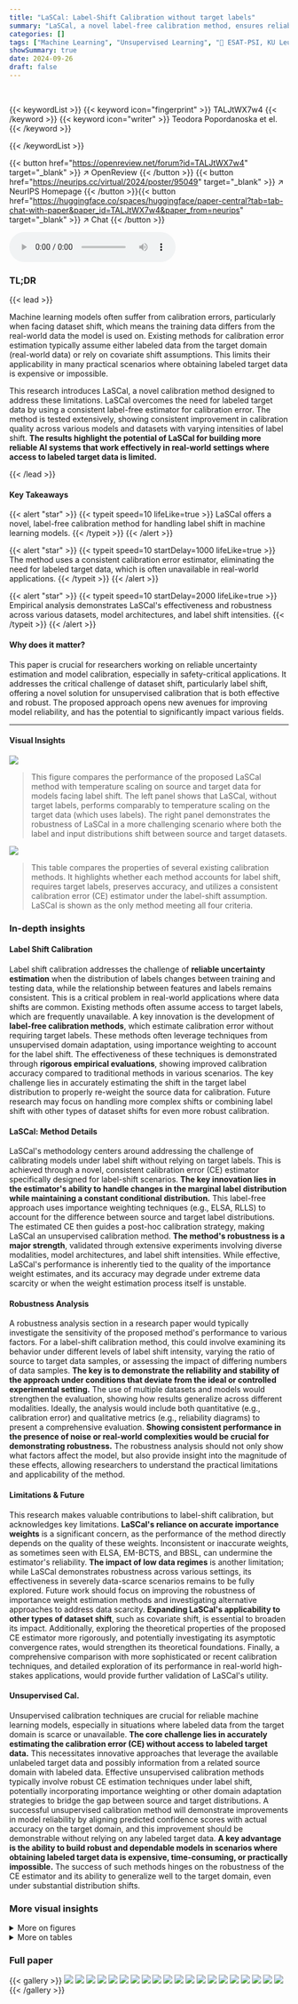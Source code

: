 ```yaml
---
title: "LaSCal: Label-Shift Calibration without target labels"
summary: "LaSCal, a novel label-free calibration method, ensures reliable model predictions under label shift by using a consistent calibration error estimator, achieving effective and robust unsupervised calib..."
categories: []
tags: ["Machine Learning", "Unsupervised Learning", "🏢 ESAT-PSI, KU Leuven",]
showSummary: true
date: 2024-09-26
draft: false
---
```


<br>

{{< keywordList >}}
{{< keyword icon="fingerprint" >}} TALJtWX7w4 {{< /keyword >}}
{{< keyword icon="writer" >}} Teodora Popordanoska et el. {{< /keyword >}}
 
{{< /keywordList >}}

{{< button href="https://openreview.net/forum?id=TALJtWX7w4" target="_blank" >}}
↗ OpenReview
{{< /button >}}
{{< button href="https://neurips.cc/virtual/2024/poster/95049" target="_blank" >}}
↗ NeurIPS Homepage
{{< /button >}}{{< button href="https://huggingface.co/spaces/huggingface/paper-central?tab=tab-chat-with-paper&paper_id=TALJtWX7w4&paper_from=neurips" target="_blank" >}}
↗ Chat
{{< /button >}}



<audio controls>
    <source src="https://ai-paper-reviewer.com/TALJtWX7w4/podcast.wav" type="audio/wav">
    Your browser does not support the audio element.
</audio>


### TL;DR


{{< lead >}}

Machine learning models often suffer from calibration errors, particularly when facing dataset shift, which means the training data differs from the real-world data the model is used on. Existing methods for calibration error estimation typically assume either labeled data from the target domain (real-world data) or rely on covariate shift assumptions.  This limits their applicability in many practical scenarios where obtaining labeled target data is expensive or impossible. 

This research introduces LaSCal, a novel calibration method designed to address these limitations. LaSCal overcomes the need for labeled target data by using a consistent label-free estimator for calibration error. The method is tested extensively, showing consistent improvement in calibration quality across various models and datasets with varying intensities of label shift. **The results highlight the potential of LaSCal for building more reliable AI systems that work effectively in real-world settings where access to labeled target data is limited.**

{{< /lead >}}


#### Key Takeaways

{{< alert "star" >}}
{{< typeit speed=10 lifeLike=true >}} LaSCal offers a novel, label-free calibration method for handling label shift in machine learning models. {{< /typeit >}}
{{< /alert >}}

{{< alert "star" >}}
{{< typeit speed=10 startDelay=1000 lifeLike=true >}} The method uses a consistent calibration error estimator, eliminating the need for labeled target data, which is often unavailable in real-world applications. {{< /typeit >}}
{{< /alert >}}

{{< alert "star" >}}
{{< typeit speed=10 startDelay=2000 lifeLike=true >}} Empirical analysis demonstrates LaSCal's effectiveness and robustness across various datasets, model architectures, and label shift intensities. {{< /typeit >}}
{{< /alert >}}

#### Why does it matter?
This paper is crucial for researchers working on reliable uncertainty estimation and model calibration, especially in safety-critical applications. It addresses the critical challenge of dataset shift, particularly label shift, offering a novel solution for unsupervised calibration that is both effective and robust. The proposed approach opens new avenues for improving model reliability, and has the potential to significantly impact various fields.

------
#### Visual Insights



![](https://ai-paper-reviewer.com/TALJtWX7w4/figures_6_1.jpg)

> This figure compares the performance of the proposed LaSCal method with temperature scaling on source and target data for models facing label shift.  The left panel shows that LaSCal, without target labels, performs comparably to temperature scaling on the target data (which uses labels). The right panel demonstrates the robustness of LaSCal in a more challenging scenario where both the label and input distributions shift between source and target datasets.





![](https://ai-paper-reviewer.com/TALJtWX7w4/tables_1_1.jpg)

> This table compares the properties of several existing calibration methods.  It highlights whether each method accounts for label shift, requires target labels, preserves accuracy, and utilizes a consistent calibration error (CE) estimator under the label-shift assumption.  LaSCal is shown as the only method meeting all four criteria.





### In-depth insights


#### Label Shift Calibration
Label shift calibration addresses the challenge of **reliable uncertainty estimation** when the distribution of labels changes between training and testing data, while the relationship between features and labels remains consistent.  This is a critical problem in real-world applications where data shifts are common.  Existing methods often assume access to target labels, which are frequently unavailable.  A key innovation is the development of **label-free calibration methods**, which estimate calibration error without requiring target labels.  These methods often leverage techniques from unsupervised domain adaptation, using importance weighting to account for the label shift.  The effectiveness of these techniques is demonstrated through **rigorous empirical evaluations**, showing improved calibration accuracy compared to traditional methods in various scenarios.  The key challenge lies in accurately estimating the shift in the target label distribution to properly re-weight the source data for calibration.  Future research may focus on handling more complex shifts or combining label shift with other types of dataset shifts for even more robust calibration.

#### LaSCal: Method Details
LaSCal's methodology centers around addressing the challenge of calibrating models under label shift without relying on target labels.  This is achieved through a novel, consistent calibration error (CE) estimator specifically designed for label-shift scenarios. **The key innovation lies in the estimator's ability to handle changes in the marginal label distribution while maintaining a constant conditional distribution.**  This label-free approach uses importance weighting techniques (e.g.,  ELSA, RLLS) to account for the difference between source and target label distributions. The estimated CE then guides a post-hoc calibration strategy, making LaSCal an unsupervised calibration method.  **The method's robustness is a major strength**, validated through extensive experiments involving diverse modalities, model architectures, and label shift intensities.  While effective, LaSCal's performance is inherently tied to the quality of the importance weight estimates, and its accuracy may degrade under extreme data scarcity or when the weight estimation process itself is unstable.

#### Robustness Analysis
A robustness analysis section in a research paper would typically investigate the sensitivity of the proposed method's performance to various factors.  For a label-shift calibration method, this could involve examining its behavior under different levels of label shift intensity, varying the ratio of source to target data samples, or assessing the impact of differing numbers of data samples.  **The key is to demonstrate the reliability and stability of the approach under conditions that deviate from the ideal or controlled experimental setting.** The use of multiple datasets and models would strengthen the evaluation, showing how results generalize across different modalities.  Ideally, the analysis would include both quantitative (e.g., calibration error) and qualitative metrics (e.g., reliability diagrams) to present a comprehensive evaluation. **Showing consistent performance in the presence of noise or real-world complexities would be crucial for demonstrating robustness.** The robustness analysis should not only show what factors affect the model, but also provide insight into the magnitude of these effects, allowing researchers to understand the practical limitations and applicability of the method.

#### Limitations & Future
This research makes valuable contributions to label-shift calibration, but acknowledges key limitations.  **LaSCal's reliance on accurate importance weights** is a significant concern, as the performance of the method directly depends on the quality of these weights.  Inconsistent or inaccurate weights, as sometimes seen with ELSA, EM-BCTS, and BBSL, can undermine the estimator's reliability.  **The impact of low data regimes** is another limitation; while LaSCal demonstrates robustness across various settings, its effectiveness in severely data-scarce scenarios remains to be fully explored. Future work should focus on improving the robustness of importance weight estimation methods and investigating alternative approaches to address data scarcity.  **Expanding LaSCal's applicability to other types of dataset shift**, such as covariate shift, is essential to broaden its impact. Additionally, exploring the theoretical properties of the proposed CE estimator more rigorously, and potentially investigating its asymptotic convergence rates, would strengthen its theoretical foundations.  Finally, a comprehensive comparison with more sophisticated or recent calibration techniques, and detailed exploration of its performance in real-world high-stakes applications, would provide further validation of LaSCal's utility.

#### Unsupervised Cal.
Unsupervised calibration techniques are crucial for reliable machine learning models, especially in situations where labeled data from the target domain is scarce or unavailable.  **The core challenge lies in accurately estimating the calibration error (CE) without access to labeled target data.**  This necessitates innovative approaches that leverage the available unlabeled target data and possibly information from a related source domain with labeled data. Effective unsupervised calibration methods typically involve robust CE estimation techniques under label shift, potentially incorporating importance weighting or other domain adaptation strategies to bridge the gap between source and target distributions.  A successful unsupervised calibration method will demonstrate improvements in model reliability by aligning predicted confidence scores with actual accuracy on the target domain, and this improvement should be demonstrable without relying on any labeled target data. **A key advantage is the ability to build robust and dependable models in scenarios where obtaining labeled target data is expensive, time-consuming, or practically impossible.**  The success of such methods hinges on the robustness of the CE estimator and its ability to generalize well to the target domain, even under substantial distribution shifts.


### More visual insights

<details>
<summary>More on figures
</summary>


![](https://ai-paper-reviewer.com/TALJtWX7w4/figures_6_2.jpg)

> This figure presents a comparison of the LaSCal method with temperature scaling applied to both source and target data (using labels for the target).  The left panel shows the effectiveness of LaSCal under label shift without target labels, demonstrating its ability to close the performance gap with a fully supervised method (TempScal Target). The right panel demonstrates LaSCal's robustness against a more challenging scenario involving both label and covariate shift (changes in both the input data distribution and the label distribution). LaSCal is shown to perform comparably to, or better than, other methods in this complex setting.


![](https://ai-paper-reviewer.com/TALJtWX7w4/figures_7_1.jpg)

> This figure displays reliability diagrams, illustrating the calibration performance of different methods on the Amazon dataset using the DistillRoBERTa model.  The diagrams compare the model's predicted confidence levels against its actual accuracy. The four plots represent different calibration scenarios:  (a) **Before calibration:** Shows the model's initial calibration state, with significant miscalibration evident in lower confidence bins. (b) **TempScal (Source):** Represents post-hoc calibration applied using the temperature scaling method trained on the source data. (c) **EM-BCTS:** Shows the calibration after applying the EM-BCTS method, a technique designed for label shift adaptation but calibrated on source data. (d) **LaSCal:** Demonstrates the calibration results when using the proposed LaSCal method, which performs calibration directly on the unlabeled target data.   The L₁ top-label calibration error (ECE) is provided for each scenario. LaSCal is expected to achieve better calibration (lower ECE) than methods calibrated on the source domain.


![](https://ai-paper-reviewer.com/TALJtWX7w4/figures_8_1.jpg)

> This figure demonstrates the robustness of the proposed CE estimator under various conditions.  The three subfigures show how the estimator performs under different levels of label shift, different ratios of source to target sample sizes, and different overall sample sizes. The shaded regions represent standard deviation, indicating the uncertainty of the estimate under each scenario.  The results suggest the estimator is reliable across a range of conditions.


![](https://ai-paper-reviewer.com/TALJtWX7w4/figures_9_1.jpg)

> The left plot shows the impact of different weight estimation methods (ELSA, RLLS, EM-BCTS) on the proposed CE estimator. The right plot compares the estimated CE using the RLLS importance weights with the ground truth CE, demonstrating that the estimator accurately captures the calibration error even in the absence of labeled target data.


![](https://ai-paper-reviewer.com/TALJtWX7w4/figures_15_1.jpg)

> This figure shows the distribution of target samples across classes in simulated long-tail CIFAR-10 and CIFAR-100 datasets.  Different lines represent different imbalance factors (IF), which control the ratio between the most and least frequent classes.  An IF of 1.0 indicates a balanced dataset, while higher IF values represent increasingly imbalanced datasets. The x-axis represents the class index, and the y-axis shows the number of samples per class.  The plot illustrates how the number of samples per class decreases as the imbalance factor increases, showing the effect of the long-tail distribution on the data.


![](https://ai-paper-reviewer.com/TALJtWX7w4/figures_17_1.jpg)

> This figure displays reliability diagrams which are used to visualize the calibration of a model's predicted probabilities. The x-axis represents the model's predicted confidence, and the y-axis represents the accuracy of the model's predictions at that confidence level.  The four subfigures show the reliability diagrams for a DistillRoBERTa model trained on the Amazon dataset, comparing four different scenarios: (a) Before calibration: shows the model's calibration before applying any post-hoc calibration method. (b) TempScal (Source): shows the calibration of the model after applying temperature scaling using only labeled source data. (c) EM-BCTS: displays the model's calibration after applying EM-Bias Corrected Temperature Scaling (EM-BCTS), which accounts for label shift and performs calibration using both source and target data. Note that, unlike LaSCal, EM-BCTS requires labeled target data. (d) LaSCal: shows the calibration performance of the model after applying LaSCal. LaSCal is the proposed calibration method which does not require labeled target data. The dotted line represents perfect calibration. The red bars illustrate the gap between the predicted confidence and the actual accuracy, indicating miscalibration. The lower the L₁ top-label CE value (shown in the lower right corner of each subplot), the better the calibration of the model. The figure indicates that LaSCal achieves the best calibration results among all the methods compared.


![](https://ai-paper-reviewer.com/TALJtWX7w4/figures_17_2.jpg)

> The left plot compares LaSCal's performance against temperature scaling with and without target labels.  The right plot shows the calibration error (CE) after applying different calibration methods when both label and input distributions change between the source and target domains. LaSCal is shown to perform competitively, especially considering it does not require target labels.


</details>




<details>
<summary>More on tables
</summary>


![](https://ai-paper-reviewer.com/TALJtWX7w4/tables_6_1.jpg)
> This table compares the calibration error (CE) of several post-hoc calibration methods on label-shifted target datasets.  The methods are evaluated across different model architectures (ResNet, ViT, BERT, etc.) and datasets (CIFAR, iWildCam, Amazon reviews).  The table shows the CE before calibration (Uncal), after calibration using temperature scaling on the source data (TempScal), and after calibration using other methods designed for covariate or label shift (CPCS, TransCal, HeadToTail, EM-BCTS, CPMCN) and the proposed method (LaSCal). LaSCal consistently performs well compared to other methods.

![](https://ai-paper-reviewer.com/TALJtWX7w4/tables_14_1.jpg)
> This table presents a comparison of the calibration error (CE) on a label-shifted target domain before and after applying various post-hoc calibration methods.  The methods compared include several state-of-the-art techniques designed for covariate shift, label shift adaptation, and the proposed LaSCal method.  The results are shown across different model architectures and datasets, demonstrating the effectiveness of LaSCal in unsupervised calibration under label shift.

![](https://ai-paper-reviewer.com/TALJtWX7w4/tables_16_1.jpg)
> This table presents a comparison of the calibration error (CE) on a label-shifted target domain for various models and post-hoc calibration methods.  It shows the CE before calibration (Uncal), after calibration using temperature scaling on the source data (TempScal), using several methods designed for covariate shift (CPCS, TransCal, HeadToTail), and using methods designed for label-shift (EM-BCTS, CPMCN).  Finally, it presents results for the proposed LaSCal method. The table is organized by dataset (CIFAR-10-LT, CIFAR-100-LT, Amazon Reviews, iWildCam), model architecture (ResNet, ROBERTa, BERT, ViT etc.), and shows mean CE with standard deviation.  The results demonstrate the effectiveness of LaSCal in achieving unsupervised calibration on label-shifted data.

![](https://ai-paper-reviewer.com/TALJtWX7w4/tables_17_1.jpg)
> This table presents a comparison of different post-hoc calibration methods on label-shifted datasets.  It shows the calibration error (CE) before and after applying various calibration techniques, including LaSCal, a novel method proposed by the authors. The results demonstrate LaSCal's effectiveness in unsupervised calibration under label shift, either outperforming or achieving comparable results to state-of-the-art methods across different datasets and model architectures. 

![](https://ai-paper-reviewer.com/TALJtWX7w4/tables_18_1.jpg)
> This table presents the results of calibration error (CE) experiments performed on label-shifted target domains across multiple datasets and model architectures.  It compares the performance of LaSCal against several baseline methods, including uncalibrated models, temperature scaling on source data, and other methods designed for covariate shift or label shift adaptation.  The table highlights that LaSCal, which performs unsupervised calibration on the target domain, either achieves lower CE or performs on par with the best-performing method, showcasing its effectiveness in various settings.

![](https://ai-paper-reviewer.com/TALJtWX7w4/tables_18_2.jpg)
> This table presents the calibration error (CE) results on label-shifted target data for various models and calibration methods.  It compares the performance of LaSCal against several baselines, including uncalibrated models, temperature scaling on source data, methods adapted for covariate shift, and methods incorporating label shift adaptation with source calibration. The results show LaSCal's superior or competitive performance across different scenarios.

![](https://ai-paper-reviewer.com/TALJtWX7w4/tables_18_3.jpg)
> This table presents the calibration error (CE) on a label-shifted target domain for various models and calibration methods.  It compares the performance of LaSCal (the proposed method) against several baseline methods, including uncalibrated models, temperature scaling on source data, and methods designed for covariate shift.  The results are presented as macro-averaged CE values, showing the effectiveness of LaSCal in unsupervised calibration scenarios.

![](https://ai-paper-reviewer.com/TALJtWX7w4/tables_19_1.jpg)
> This table presents the calibration error (CE) on a label-shifted target domain for various models and datasets.  It compares the performance of LaSCal (a novel label-free calibration method) against several baseline calibration methods, including uncalibrated models, temperature scaling on source data, and methods designed for covariate shift.  The results demonstrate that LaSCal either outperforms or achieves comparable performance to other methods across different modalities, models and datasets.

![](https://ai-paper-reviewer.com/TALJtWX7w4/tables_19_2.jpg)
> This table presents a comparison of the calibration error (CE) on a label-shifted target domain before and after applying various post-hoc calibration methods.  The methods compared include the uncalibrated model, temperature scaling calibrated on the source data, several state-of-the-art methods designed for covariate shift, and methods for label shift adaptation that perform calibration on source data before obtaining the importance weights.  LaSCal, the proposed unsupervised calibration method, is shown to either outperform or perform comparably to the best-performing methods, demonstrating its effectiveness across various datasets and model architectures.

![](https://ai-paper-reviewer.com/TALJtWX7w4/tables_19_3.jpg)
> This table presents a comparison of the calibration error (CE) on a label-shifted target domain before and after applying various post-hoc calibration methods.  The methods include: uncalibrated models (Uncal), temperature scaling calibrated on source data (TempScal), methods designed for covariate shift (CPCS, TransCal, HeadToTail), and methods for label shift adaptation (EM-BCTS, CPMCN).  LaSCal, the proposed method, is shown to either outperform or perform competitively with existing state-of-the-art methods across various model architectures and dataset.

![](https://ai-paper-reviewer.com/TALJtWX7w4/tables_20_1.jpg)
> This table presents a comparison of different post-hoc calibration methods on label-shifted target data. It shows the calibration error (CE) before and after applying various calibration methods, including LaSCal.  The results are reported across multiple model architectures (ResNet, ViT, etc.) and datasets (CIFAR-10/100-LT, Amazon, iWildCam). LaSCal demonstrates its effectiveness by achieving lower or comparable CE values to the other state-of-the-art methods, especially in unsupervised settings.

![](https://ai-paper-reviewer.com/TALJtWX7w4/tables_20_2.jpg)
> This table presents a comparison of the calibration error (CE) on a label-shifted target domain before and after applying different post-hoc calibration methods.  The methods compared include various state-of-the-art techniques, and the proposed LaSCal method. The table shows CE values for several different model architectures (ResNet, ViT, etc.) across multiple datasets (CIFAR, Amazon reviews, iWildCam).  The results demonstrate LaSCal's effectiveness in unsupervised calibration by achieving either superior or comparable performance across all scenarios.

![](https://ai-paper-reviewer.com/TALJtWX7w4/tables_20_3.jpg)
> This table presents a comparison of the calibration error (CE) on a label-shifted target domain before and after applying various post-hoc calibration methods.  The methods compared include uncalibrated models, temperature scaling on source data, methods designed for covariate shift, methods for label shift adaptation, and the proposed LaSCal method. The results show LaSCal's performance across different model architectures on CIFAR-10/100, Amazon Reviews, and iWildCam datasets, highlighting its effectiveness in unsupervised calibration under label shift.

![](https://ai-paper-reviewer.com/TALJtWX7w4/tables_20_4.jpg)
> This table presents a comparison of calibration error (CE) on a label-shifted target domain.  Several methods are compared: uncalibrated models, temperature scaling on source data, and other methods designed for covariate shift. The proposed method, LaSCal, is shown to perform either better than or comparably to the state-of-the-art in all scenarios. The results are broken down by model architecture and dataset to illustrate performance across different modalities.

![](https://ai-paper-reviewer.com/TALJtWX7w4/tables_21_1.jpg)
> This table presents a comparison of the calibration error (CE) on a label-shifted target domain before and after applying various post-hoc calibration methods.  The methods compared include an uncalibrated model, temperature scaling on the source data, methods adapted for covariate shift (CPCS, TransCal, HeadToTail), and methods designed for label shift adaptation (EM-BCTS, CPMCN). The table shows that LaSCal, the proposed unsupervised calibration method, either achieves the lowest macro-averaged CE or performs comparably to the top-performing method across various models and datasets, demonstrating its effectiveness in unsupervised calibration under label shift.

![](https://ai-paper-reviewer.com/TALJtWX7w4/tables_21_2.jpg)
> This table presents the Calibration Error (CE) results on a label-shifted target domain for various models using different post-hoc calibration methods.  It compares the performance of LaSCal (the proposed method) against several baselines, including uncalibrated models, temperature scaling on source data, methods designed for covariate shift, and methods for label shift adaptation.  The results show LaSCal's effectiveness in unsupervised calibration on the target domain, often outperforming or matching the top-performing baseline across different settings.

</details>




### Full paper

{{< gallery >}}
<img src="https://ai-paper-reviewer.com/TALJtWX7w4/1.png" class="grid-w50 md:grid-w33 xl:grid-w25" />
<img src="https://ai-paper-reviewer.com/TALJtWX7w4/2.png" class="grid-w50 md:grid-w33 xl:grid-w25" />
<img src="https://ai-paper-reviewer.com/TALJtWX7w4/3.png" class="grid-w50 md:grid-w33 xl:grid-w25" />
<img src="https://ai-paper-reviewer.com/TALJtWX7w4/4.png" class="grid-w50 md:grid-w33 xl:grid-w25" />
<img src="https://ai-paper-reviewer.com/TALJtWX7w4/5.png" class="grid-w50 md:grid-w33 xl:grid-w25" />
<img src="https://ai-paper-reviewer.com/TALJtWX7w4/6.png" class="grid-w50 md:grid-w33 xl:grid-w25" />
<img src="https://ai-paper-reviewer.com/TALJtWX7w4/7.png" class="grid-w50 md:grid-w33 xl:grid-w25" />
<img src="https://ai-paper-reviewer.com/TALJtWX7w4/8.png" class="grid-w50 md:grid-w33 xl:grid-w25" />
<img src="https://ai-paper-reviewer.com/TALJtWX7w4/9.png" class="grid-w50 md:grid-w33 xl:grid-w25" />
<img src="https://ai-paper-reviewer.com/TALJtWX7w4/10.png" class="grid-w50 md:grid-w33 xl:grid-w25" />
<img src="https://ai-paper-reviewer.com/TALJtWX7w4/11.png" class="grid-w50 md:grid-w33 xl:grid-w25" />
<img src="https://ai-paper-reviewer.com/TALJtWX7w4/12.png" class="grid-w50 md:grid-w33 xl:grid-w25" />
<img src="https://ai-paper-reviewer.com/TALJtWX7w4/13.png" class="grid-w50 md:grid-w33 xl:grid-w25" />
<img src="https://ai-paper-reviewer.com/TALJtWX7w4/14.png" class="grid-w50 md:grid-w33 xl:grid-w25" />
<img src="https://ai-paper-reviewer.com/TALJtWX7w4/15.png" class="grid-w50 md:grid-w33 xl:grid-w25" />
<img src="https://ai-paper-reviewer.com/TALJtWX7w4/16.png" class="grid-w50 md:grid-w33 xl:grid-w25" />
<img src="https://ai-paper-reviewer.com/TALJtWX7w4/17.png" class="grid-w50 md:grid-w33 xl:grid-w25" />
<img src="https://ai-paper-reviewer.com/TALJtWX7w4/18.png" class="grid-w50 md:grid-w33 xl:grid-w25" />
<img src="https://ai-paper-reviewer.com/TALJtWX7w4/19.png" class="grid-w50 md:grid-w33 xl:grid-w25" />
<img src="https://ai-paper-reviewer.com/TALJtWX7w4/20.png" class="grid-w50 md:grid-w33 xl:grid-w25" />
{{< /gallery >}}